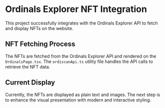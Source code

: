 # Ordinals Explorer NFT Integration

This project successfully integrates with the Ordinals Explorer API to fetch and display NFTs on the website.

## NFT Fetching Process

The NFTs are fetched from the Ordinals Explorer API and rendered on the `OrdinalsPage.tsx`. The `ordiscanApi.ts` utility file handles the API calls to retrieve the NFT data.

## Current Display

Currently, the NFTs are displayed as plain text and images. The next step is to enhance the visual presentation with modern and interactive styling.
